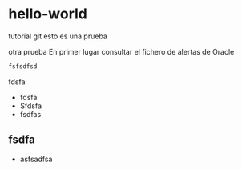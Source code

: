 # hello-world
tutorial git
esto es una prueba

otra prueba
En primer lugar consultar el fichero de alertas de Oracle
```bash
fsfsdfsd

```

fdsfa
* fdsfa
* Sfdsfa
* fsdfas

## fsdfa

* asfsadfsa
